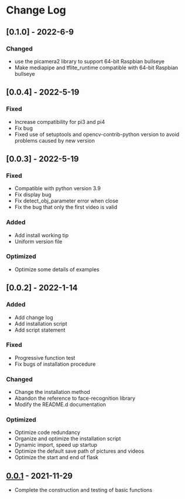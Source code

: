 # Change Log 

## [0.1.0] - 2022-6-9

### Changed
- use the picamera2 library to support 64-bit Raspbian bullseye
- Make mediapipe and tflite_runtime compatible with 64-bit Raspbian bullseye


## [0.0.4] - 2022-5-19

### Fixed
- Increase compatibility for pi3 and pi4
- Fix bug
- Fixed use of setuptools and opencv-contrib-python version to avoid problems caused by new version


## [0.0.3] - 2022-5-19

### Fixed
- Compatible with python version 3.9
- Fix display bug
- Fix detect_obj_parameter error when close
- Fix the bug that only the first video is valid

### Added
- Add install working tip
- Uniform version file

### Optimized
- Optimize some details of examples


## [0.0.2] - 2022-1-14

### Added
- Add change log
- Add installation script
- Add script statement

### Fixed
- Progressive function test
- Fix bugs of installation procedure

### Changed
- Change the installation method
- Abandon the reference to face-recognition library
- Modify the README.d documentation 

### Optimized
- Optimize code redundancy
- Organize and optimize the installation script
- Dynamic import, speed up startup
- Optimize the default save path of pictures and videos
- Optimize the start and end of flask

## [0.0.1] - 2021-11-29 
- Complete the construction and testing of basic functions


[Unreleased]: https://github.com/sunfounder/vilib
[0.0.1]: https://github.com/sunfounder/vilib/tree/0.0.1
